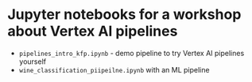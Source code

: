 # Jupyter notebooks for a workshop about Vertex AI pipelines

- `pipelines_intro_kfp.ipynb` - demo pipeline to try Vertex AI pipelines yourself
- `wine_classification_piipeilne.ipynb` with an ML pipeline
